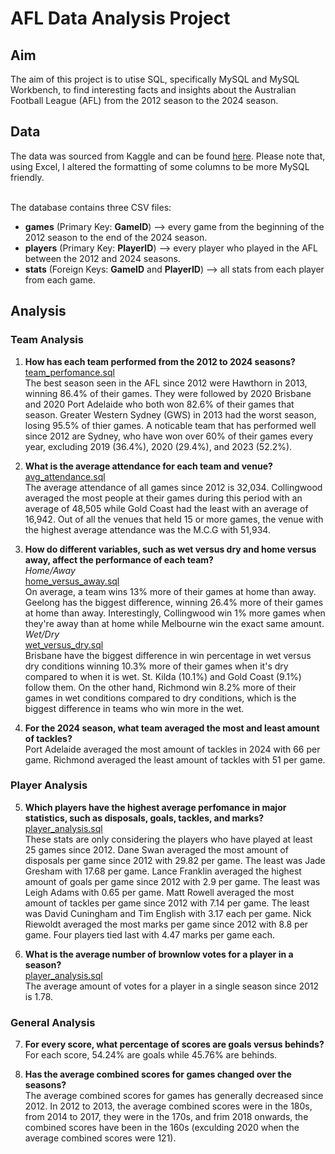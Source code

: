 # AFL Data Analysis Project

## Aim

The aim of this project is to utise SQL, specifically MySQL and MySQL Workbench, to find interesting facts and insights about the Australian Football League (AFL) from the 2012 season to the 2024 season.

## Data
The data was sourced from Kaggle and can be found [here](https://www.kaggle.com/datasets/stoney71/aflstats). Please note that, using Excel, I altered the formatting of some columns to be more MySQL friendly. <br> 
<br>

The database contains three CSV files:
- **games** (Primary Key: **GameID**) --> every game from the beginning of the 2012 season to the end of the 2024 season.
- **players** (Primary Key: **PlayerID**) --> every player who played in the AFL between the 2012 and 2024 seasons.
- **stats** (Foreign Keys: **GameID** and **PlayerID**)  --> all stats from each player from each game. <br>

## Analysis
### Team Analysis
1. **How has each team performed from the 2012 to 2024 seasons?** <br>
[team_perfomance.sql](https://github.com/rara-ch/Data-Analysis-Portfolio/blob/main/Projects/AFL-Data-Analysis/SQL-files/team_performance.sql) <br>
The best season seen in the AFL since 2012 were Hawthorn in 2013, winning 86.4% of their games. They were followed by 2020 Brisbane and 2020 Port Adelaide who both won 82.6% of their games that season. Greater Western Sydney (GWS) in 2013 had the worst season, losing 95.5% of thier games. A noticable team that has performed well since 2012 are Sydney, who have won over 60% of their games every year, excluding 2019 (36.4%), 2020 (29.4%), and 2023 (52.2%).

2. **What is the average attendance for each team and venue?** <br>
[avg_attendance.sql](https://github.com/rara-ch/Data-Analysis-Portfolio/blob/main/Projects/AFL-Data-Analysis/SQL-files/avg_attendance.sql) <br>
The average attendance of all games since 2012 is 32,034. Collingwood averaged the most people at their games during this period with an average of 48,505 while Gold Coast had the least with an average of 16,942. Out of all the venues that held 15 or more games, the venue with the highest average attendance was the M.C.G with 51,934.

3. **How do different variables, such as wet versus dry and home versus away, affect the performance of each team?** <br>
*Home/Away* <br>
[home_versus_away.sql](https://github.com/rara-ch/Data-Analysis-Portfolio/blob/main/Projects/AFL-Data-Analysis/SQL-files/home_versus_away.sql) <br>
On average, a team wins 13% more of their games at home than away. Geelong has the biggest difference, winning 26.4% more of their games at home than away. Interestingly, Collingwood win 1% more games when they're away than at home while Melbourne win the exact same amount. <br>
*Wet/Dry* <br>
[wet_versus_dry.sql](https://github.com/rara-ch/Data-Analysis-Portfolio/blob/main/Projects/AFL-Data-Analysis/SQL-files/wet_versus_dry.sql) <br>
Brisbane have the biggest difference in win percentage in wet versus dry conditions winning 10.3% more of their games when it's dry compared to when it is wet. St. Kilda (10.1%) and Gold Coast (9.1%) follow them. On the other hand, Richmond win 8.2% more of their games in wet conditions compared to dry conditions, which is the biggest difference in teams who win more in the wet.

4. **For the 2024 season, what team averaged the most and least amount of tackles?** <br>
Port Adelaide averaged the most amount of tackles in 2024 with 66 per game. Richmond averaged the least amount of tackles with 51 per game. 

### Player Analysis
5. **Which players have the highest average perfomance in major statistics, such as disposals, goals, tackles, and marks?** <br>
[player_analysis.sql](https://github.com/rara-ch/Data-Analysis-Portfolio/blob/main/Projects/AFL-Data-Analysis/SQL-files/player_analysis.sql) <br>
These stats are only considering the players who have played at least 25 games since 2012. Dane Swan averaged the most amount of disposals per game since 2012 with 29.82 per game. The least was Jade Gresham with 17.68 per game. Lance Franklin averaged the highest amount of goals per game since 2012 with 2.9 per game. The least was Leigh Adams with 0.65 per game. Matt Rowell averaged the most amount of tackles per game since 2012 with 7.14 per game. The least was David Cuningham and Tim English with 3.17 each per game. Nick Riewoldt averaged the most marks per game since 2012 with 8.8 per game. Four players tied last with 4.47 marks per game each. <br>

6. **What is the average number of brownlow votes for a player in a season?** <br>
[player_analysis.sql](https://github.com/rara-ch/Data-Analysis-Portfolio/blob/main/Projects/AFL-Data-Analysis/SQL-files/player_analysis.sql) <br>
The average amount of votes for a player in a single season since 2012 is 1.78.

### General Analysis
7. **For every score, what percentage of scores are goals versus behinds?** <br>
For each score, 54.24% are goals while 45.76% are behinds. <br>

8. **Has the average combined scores for games changed over the seasons?** <br>
The average combined scores for games has generally decreased since 2012. In 2012 to 2013, the average combined scores were in the 180s, from 2014 to 2017, they were in the 170s, and frim 2018 onwards, the combined scores have been in the 160s (exculding 2020 when the average combined scores were 121).
